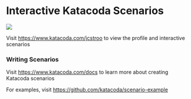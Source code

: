 # Interactive Katacoda Scenarios

[![](http://shields.katacoda.com/katacoda/jcstroo/count.svg)](https://www.katacoda.com/jcstroo "Get your profile on Katacoda.com")

Visit https://www.katacoda.com/jcstroo to view the profile and interactive scenarios

### Writing Scenarios
Visit https://www.katacoda.com/docs to learn more about creating Katacoda scenarios

For examples, visit https://github.com/katacoda/scenario-example
